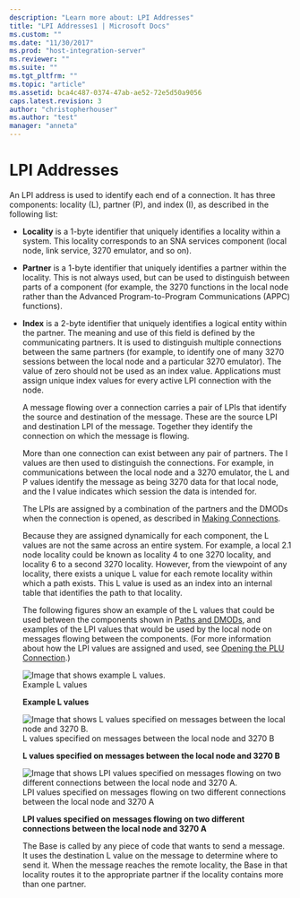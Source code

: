 ```yaml
---
description: "Learn more about: LPI Addresses"
title: "LPI Addresses1 | Microsoft Docs"
ms.custom: ""
ms.date: "11/30/2017"
ms.prod: "host-integration-server"
ms.reviewer: ""
ms.suite: ""
ms.tgt_pltfrm: ""
ms.topic: "article"
ms.assetid: bca4c487-0374-47ab-ae52-72e5d50a9056
caps.latest.revision: 3
author: "christopherhouser"
ms.author: "test"
manager: "anneta"
---
```

# LPI Addresses
An LPI address is used to identify each end of a connection. It has three components: locality (L), partner (P), and index (I), as described in the following list:  
  
- **Locality** is a 1-byte identifier that uniquely identifies a locality within a system. This locality corresponds to an SNA services component (local node, link service, 3270 emulator, and so on).  
  
- **Partner** is a 1-byte identifier that uniquely identifies a partner within the locality. This is not always used, but can be used to distinguish between parts of a component (for example, the 3270 functions in the local node rather than the Advanced Program-to-Program Communications (APPC) functions).  
  
- **Index** is a 2-byte identifier that uniquely identifies a logical entity within the partner. The meaning and use of this field is defined by the communicating partners. It is used to distinguish multiple connections between the same partners (for example, to identify one of many 3270 sessions between the local node and a particular 3270 emulator). The value of zero should not be used as an index value. Applications must assign unique index values for every active LPI connection with the node.  
  
  A message flowing over a connection carries a pair of LPIs that identify the source and destination of the message. These are the source LPI and destination LPI of the message. Together they identify the connection on which the message is flowing.  
  
  More than one connection can exist between any pair of partners. The I values are then used to distinguish the connections. For example, in communications between the local node and a 3270 emulator, the L and P values identify the message as being 3270 data for that local node, and the I value indicates which session the data is intended for.  
  
  The LPIs are assigned by a combination of the partners and the DMODs when the connection is opened, as described in [Making Connections](../core/making-connections1.md).  
  
  Because they are assigned dynamically for each component, the L values are not the same across an entire system. For example, a local 2.1 node locality could be known as locality 4 to one 3270 locality, and locality 6 to a second 3270 locality. However, from the viewpoint of any locality, there exists a unique L value for each remote locality within which a path exists. This L value is used as an index into an internal table that identifies the path to that locality.  
  
  The following figures show an example of the L values that could be used between the components shown in [Paths and DMODs](../core/paths-and-dmods2.md), and examples of the LPI values that would be used by the local node on messages flowing between the components. (For more information about how the LPI values are assigned and used, see [Opening the PLU Connection](../core/opening-the-plu-connection1.md).)  
  
  ![Image that shows example L values.](../core/media/his-32701d.gif "his_32701d")  
  Example L values  
  
  **Example L values**  
  
  ![Image that shows L values specified on messages between the local node and 3270 B.](../core/media/his-32701e.gif "his_32701e")  
  L values specified on messages between the local node and 3270 B  
  
  **L values specified on messages between the local node and 3270 B**  
  
  ![Image that shows LPI values specified on messages flowing on two different connections between the local node and 3270 A.](../core/media/his-32701f.gif "his_32701f")  
  LPI values specified on messages flowing on two different connections between the local node and 3270 A  
  
  **LPI values specified on messages flowing on two different connections between the local node and 3270 A**  
  
  The Base is called by any piece of code that wants to send a message. It uses the destination L value on the message to determine where to send it. When the message reaches the remote locality, the Base in that locality routes it to the appropriate partner if the locality contains more than one partner.
